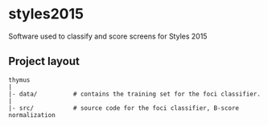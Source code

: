 # styles2015
Software used to classify and score screens for Styles 2015

## Project layout

    thymus
    |
    |- data/          # contains the training set for the foci classifier.
    |
    |- src/           # source code for the foci classifier, B-score normalization

